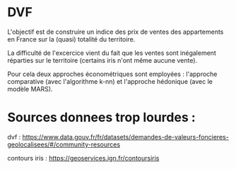 # DVF
L'objectif est de construire un indice des prix de ventes des appartements en France sur la (quasi) totalité du territoire. 

La difficulté de l'excercice vient du fait que les ventes sont inégalement réparties sur le territoire (certains iris n'ont même aucune vente). 

Pour cela deux approches économétriques sont employées : l'approche comparative (avec l'algorithme k-nn) et l'approche hédonique (avec le modèle MARS). 


# Sources donnees trop lourdes : 
dvf : https://www.data.gouv.fr/fr/datasets/demandes-de-valeurs-foncieres-geolocalisees/#/community-resources

contours iris : https://geoservices.ign.fr/contoursiris

